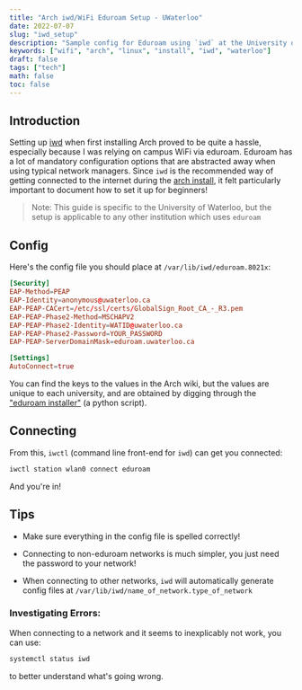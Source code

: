```yaml
---
title: "Arch iwd/WiFi Eduroam Setup - UWaterloo"
date: 2022-07-07
slug: "iwd_setup"
description: "Sample config for Eduroam using `iwd` at the University of Waterloo."
keywords: ["wifi", "arch", "linux", "install", "iwd", "waterloo"]
draft: false
tags: ["tech"]
math: false
toc: false
---
```


## Introduction

Setting up [iwd](https://wiki.archlinux.org/title/Iwd) when first installing Arch proved to be quite a
hassle, especially because I was relying on campus WiFi via eduroam. Eduroam has a lot of mandatory configuration options that are abstracted away when using typical network managers.
Since `iwd` is the recommended way of getting connected to the internet during the [arch install](https://wiki.archlinux.org/title/installation_guide), it felt particularly important to document how to set it up for beginners!

> Note: This guide is specific to the University of Waterloo, but the setup is applicable to any other institution which uses `eduroam`

## Config

Here's the config file you should place at `/var/lib/iwd/eduroam.8021x`:

```toml
[Security]
EAP-Method=PEAP
EAP-Identity=anonymous@uwaterloo.ca
EAP-PEAP-CACert=/etc/ssl/certs/GlobalSign_Root_CA_-_R3.pem
EAP-PEAP-Phase2-Method=MSCHAPV2
EAP-PEAP-Phase2-Identity=WATID@uwaterloo.ca
EAP-PEAP-Phase2-Password=YOUR_PASSWORD
EAP-PEAP-ServerDomainMask=eduroam.uwaterloo.ca

[Settings]
AutoConnect=true
```

You can find the keys to the values in the Arch wiki, but the values are unique to each university, and are obtained 
by digging through the ["eduroam installer"](https://cat.eduroam.org/) (a python script).

## Connecting

From this, `iwctl` (command line front-end for `iwd`) can get you connected:

```bash
iwctl station wlan0 connect eduroam
```

And you're in!


## Tips

- Make sure everything in the config file is spelled correctly!

- Connecting to non-eduroam networks is much simpler, you just need the password to your network!

- When connecting to other networks, `iwd` will automatically generate config files at `/var/lib/iwd/name_of_network.type_of_network`


### Investigating Errors:

When connecting to a network and it seems to inexplicably not work, you can use:

```bash
systemctl status iwd
```

to better understand what's going wrong. 
